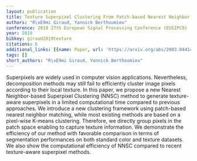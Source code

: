 ```yaml
---
layout: publication
title: Texture Superpixel Clustering From Patch-based Nearest Neighbor Matching
authors: "R\xE9mi Giraud, Yannick Berthoumieu"
conference: 2019 27th European Signal Processing Conference (EUSIPCO)
year: 2019
bibkey: giraud2019texture
citations: 6
additional_links: [{name: Paper, url: 'https://arxiv.org/abs/2003.04414'}]
tags: []
short_authors: "R\xE9mi Giraud, Yannick Berthoumieu"
---
```

Superpixels are widely used in computer vision applications. Nevertheless,
decomposition methods may still fail to efficiently cluster image pixels
according to their local texture. In this paper, we propose a new Nearest
Neighbor-based Superpixel Clustering (NNSC) method to generate texture-aware
superpixels in a limited computational time compared to previous approaches. We
introduce a new clustering framework using patch-based nearest neighbor
matching, while most existing methods are based on a pixel-wise K-means
clustering. Therefore, we directly group pixels in the patch space enabling to
capture texture information. We demonstrate the efficiency of our method with
favorable comparison in terms of segmentation performances on both standard
color and texture datasets. We also show the computational efficiency of NNSC
compared to recent texture-aware superpixel methods.